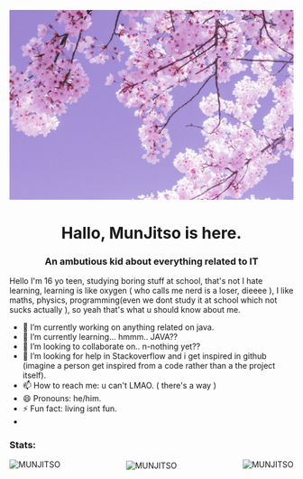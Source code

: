 ![](img/camille-villanueva-zsAPsRjzXRI-unsplash.jpg)
<h1 align="center">Hallo, MunJitso is here.</h1>
<h3 align="center">An ambutious kid about everything related to IT</h3>

Hello I'm 16 yo teen, studying boring stuff at school, that's not I hate learning, learning is like oxygen ( who calls me nerd is a loser, dieeee ), I like maths, physics, programming(even we dont study it at school which not sucks actually ), so yeah that's what u should know about me.

- 🔭 I’m currently working on anything related on java.
- 🌱 I’m currently learning... hmmm.. JAVA??
- 👯 I’m looking to collaborate on.. n-nothing yet??
- 🤔 I’m looking for help in Stackoverflow and i get inspired in github (imagine a person get inspired from a code rather than a the project itself).
- 📫 How to reach me: u can't LMAO. ( there's a way )
- 😄 Pronouns: he/him.
- ⚡ Fun fact: living isnt fun.
- 
<h3 align="left">Stats: </h3>
<p align="center">
  <img align="left" src="https://github-readme-streak-stats.herokuapp.com/?user=MunJitso" alt="MUNJITSO"/>
  <img align="right" src="https://github-readme-stats.vercel.app/api?username=MunJitso" alt="MUNJITSO"/>
</p>
<p align="center">
  <img align="center" src="https://github-readme-stats.vercel.app/api/top-langs?username=MunJitso&show_icons=true&locale=en&layout=compact"  alt="MUNJITSO"/>
</p>

